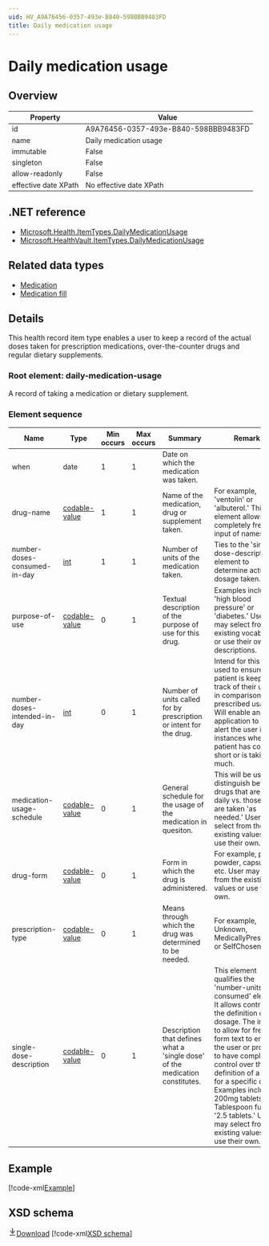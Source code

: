 ```yaml
---
uid: HV_A9A76456-0357-493e-B840-598BBB9483FD
title: Daily medication usage
---
```


# Daily medication usage

## Overview

Property|Value
---|---
id|A9A76456-0357-493e-B840-598BBB9483FD
name|Daily medication usage
immutable|False
singleton|False
allow-readonly|False
effective date XPath|No effective date XPath

## .NET reference
- [Microsoft.Health.ItemTypes.DailyMedicationUsage](https://docs.microsoft.com/dotnet/api/microsoft.health.itemtypes.dailymedicationusage)
- [Microsoft.HealthVault.ItemTypes.DailyMedicationUsage](https://docs.microsoft.com/dotnet/api/microsoft.healthvault.itemtypes.dailymedicationusage)

## Related data types

- [Medication](xref:HV_30cafccc-047d-4288-94ef-643571f7919d)
- [Medication fill](xref:HV_167ecf6b-bb54-43f9-a473-507b334907e0)

## Details
This health record item type enables a user to keep a record of the actual doses taken for prescription medications, over-the-counter drugs and regular dietary supplements.

<a name='daily-medication-usage'></a>

### Root element: daily-medication-usage

A record of taking a medication or dietary supplement.

### Element sequence

Name|Type|Min occurs|Max occurs|Summary|Remarks|Preferred Vocabulary
---|---|---|---|---|---|---
when|date|1|1|Date on which the medication was taken.||
drug-name|[codable-value](xref:HV_3e730686-781f-4616-aa0d-817bba8eb141#codable-value)|1|1|Name of the medication, drug or supplement taken.|For example, 'ventolin' or 'albuterol.' This element allows for completely free-text input of names.|
number-doses-consumed-in-day|[int](xref:HV_1ed1cba6-9530-44a3-b7b5-e8219690ebcf#int)|1|1|Number of units of the medication taken.|Ties to the 'single-dose-description' element to determine actual dosage taken.|
purpose-of-use|[codable-value](xref:HV_3e730686-781f-4616-aa0d-817bba8eb141#codable-value)|0|1|Textual description of the purpose of use for this drug.|Examples include 'high blood pressure' or 'diabetes.' Users may select from the existing vocabulary or use their own descriptions.|[dose-purpose](xref:HV_85fb2674-17e6-4270-85ab-7a94c2e42600)
number-doses-intended-in-day|[int](xref:HV_1ed1cba6-9530-44a3-b7b5-e8219690ebcf#int)|0|1|Number of units called for by prescription or intent for the drug.|Intend for this to be used to ensure that patient is keeping track of their usage in comparison to the prescribed usage. Will enable an application to easily alert the user in instances where the patient has come short or is taking too much.|
medication-usage-schedule|[codable-value](xref:HV_3e730686-781f-4616-aa0d-817bba8eb141#codable-value)|0|1|General schedule for the usage of the medication in quesiton.|This will be used to distinguish between drugs that are taken daily vs. those that are taken 'as needed.' User may select from the existing values or use their own.|[usage-schedule](xref:HV_e2602cd1-ac84-45b8-bddc-01f204ead0d4)
drug-form|[codable-value](xref:HV_3e730686-781f-4616-aa0d-817bba8eb141#codable-value)|0|1|Form in which the drug is administered.|For example, pill, powder, capsule, etc. User may select from the existing values or use their own.|[medication-routes](xref:HV_e043c73c-289b-474a-aea2-17f691dd374e)
prescription-type|[codable-value](xref:HV_3e730686-781f-4616-aa0d-817bba8eb141#codable-value)|0|1|Means through which the drug was determined to be needed.|For example, Unknown, MedicallyPrescribed, or SelfChosen.|[prescription-type](xref:HV_7427ca34-832d-45fa-bef8-dce26adb79c2)
single-dose-description|[codable-value](xref:HV_3e730686-781f-4616-aa0d-817bba8eb141#codable-value)|0|1|Description that defines what a 'single dose' of the medication constitutes.|This element qualifies the 'number-units-consumed' element. It allows control over the definition of a dosage. The intent is to allow for free-form text to enable the user or provider to have complete control over the definition of a 'unit' for a specific drug. Examples include '3 200mg tablets,' '1 Tablespoon full' or '2.5 tablets.' User may select from the existing values or use their own.|[medication-dose-units](xref:HV_d4e33180-037d-4d61-8602-2d9e8d245367)

## Example
[!code-xml[Example](sample-xml/A9A76456-0357-493e-B840-598BBB9483FD.xml)]

## XSD schema
[![Download](/healthvault/images/download.png)Download](xsd/daily-medication-usage.xsd)
[!code-xml[XSD schema](xsd/daily-medication-usage.xsd)]
